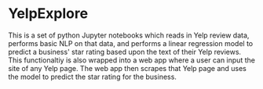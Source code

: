 # YelpExplore
This is a set of python Jupyter notebooks which reads in Yelp review data, performs basic NLP on that data, and performs a linear regression model to predict a business' star rating based upon the text of their Yelp reviews.  This functionaltiy is also wrapped
into a web app where a user can input the site of any Yelp page.  The web app then scrapes that Yelp page and uses the model to predict the star rating for the business. 
